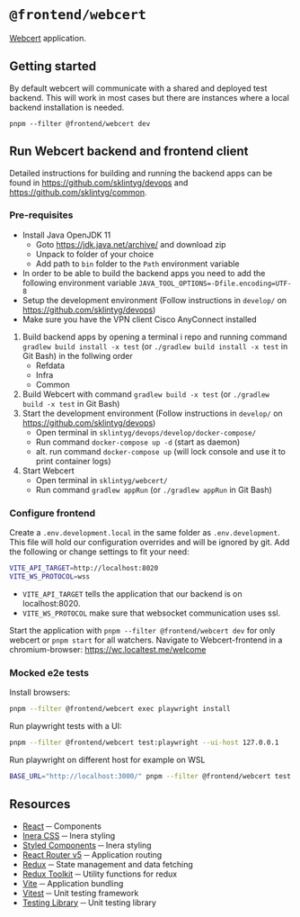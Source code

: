 # `@frontend/webcert`

[Webcert](https://www.inera.se/tjanster/alla-tjanster-a-o/intygstjanster/webcert/) application.

## Getting started

By default webcert will communicate with a shared and deployed test backend. This will work in most cases but there are instances where a local backend installation is needed.

`pnpm --filter @frontend/webcert dev`

## Run Webcert backend and frontend client

Detailed instructions for building and running the backend apps can be found in <https://github.com/sklintyg/devops> and <https://github.com/sklintyg/common>.

### Pre-requisites

- Install Java OpenJDK 11
  - Goto <https://jdk.java.net/archive/> and download zip
  - Unpack to folder of your choice
  - Add path to `bin` folder to the `Path` environment variable
- In order to be able to build the backend apps you need to add the following environment variable
  `JAVA_TOOL_OPTIONS=-Dfile.encoding=UTF-8`
- Setup the development environment (Follow instructions in `develop/` on <https://github.com/sklintyg/devops>)
- Make sure you have the VPN client Cisco AnyConnect installed

1. Build backend apps by opening a terminal i repo and running command `gradlew build install -x test` (or `./gradlew build install -x test` in Git Bash) in the follwing order
   - Refdata
   - Infra
   - Common
2. Build Webcert with command `gradlew build -x test` (or `./gradlew build -x test` in Git Bash)
3. Start the development environment (Follow instructions in `develop/` on <https://github.com/sklintyg/devops>)
   - Open terminal in `sklintyg/devops/develop/docker-compose/`
   - Run command `docker-compose up -d` (start as daemon)
   - alt. run command `docker-compose up` (will lock console and use it to print container logs)
4. Start Webcert
   - Open terminal in `sklintyg/webcert/`
   - Run command `gradlew appRun` (or `./gradlew appRun` in Git Bash)

### Configure frontend

Create a `.env.development.local` in the same folder as `.env.development`. This file will hold our configuration overrides and will be ignored by git. Add the following or change settings to fit your need:

```bash
VITE_API_TARGET=http://localhost:8020
VITE_WS_PROTOCOL=wss
```

- `VITE_API_TARGET` tells the application that our backend is on localhost:8020.
- `VITE_WS_PROTOCOL` make sure that websocket communication uses ssl.

Start the application with `pnpm --filter @frontend/webcert dev` for only webcert or `pnpm start` for all watchers. Navigate to Webcert-frontend in a chromium-browser: <https://wc.localtest.me/welcome>

### Mocked e2e tests

Install browsers:

```bash
pnpm --filter @frontend/webcert exec playwright install
```

Run playwright tests with a UI:

```bash
pnpm --filter @frontend/webcert test:playwright --ui-host 127.0.0.1
```

Run playwright on different host for example on WSL

```bash
BASE_URL="http://localhost:3000/" pnpm --filter @frontend/webcert test:playwright --ui-host 127.0.0.1
```

## Resources

- [React](https://react.dev/) ─ Components
- [Inera CSS](https://css.inera.se/) ─ Inera styling
- [Styled Components](https://styled-components.com/) ─ Inera styling
- [React Router v5](https://v5.reactrouter.com/) ─ Application routing
- [Redux](https://redux.js.org/) ─ State management and data fetching
- [Redux Toolkit](https://redux-toolkit.js.org/) ─ Utility functions for redux
- [Vite](https://vitejs.dev/) ─ Application bundling
- [Vitest](https://vitest.dev/) ─ Unit testing framework
- [Testing Library](https://testing-library.com/) ─ Unit testing library
